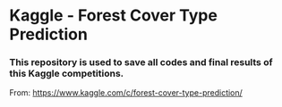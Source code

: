 # Kaggle - Forest Cover Type Prediction

### This repository is used to save all codes and final results of this Kaggle competitions.


From: https://www.kaggle.com/c/forest-cover-type-prediction/

